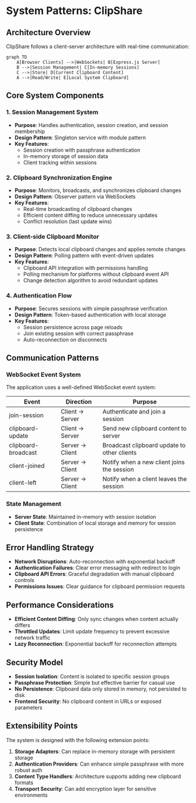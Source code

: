 # System Patterns: ClipShare

## Architecture Overview

ClipShare follows a client-server architecture with real-time communication:

```mermaid
graph TD
    A[Browser Clients] -->|WebSockets| B[Express.js Server]
    B -->|Session Management| C[In-memory Sessions]
    C -->|Store| D[Current Clipboard Content]
    A -->|Read/Write| E[Local System Clipboard]
```

## Core System Components

### 1. Session Management System
- **Purpose**: Handles authentication, session creation, and session membership
- **Design Pattern**: Singleton service with module pattern
- **Key Features**:
  - Session creation with passphrase authentication
  - In-memory storage of session data
  - Client tracking within sessions

### 2. Clipboard Synchronization Engine
- **Purpose**: Monitors, broadcasts, and synchronizes clipboard changes
- **Design Pattern**: Observer pattern via WebSockets
- **Key Features**:
  - Real-time broadcasting of clipboard changes
  - Efficient content diffing to reduce unnecessary updates
  - Conflict resolution (last update wins)

### 3. Client-side Clipboard Monitor
- **Purpose**: Detects local clipboard changes and applies remote changes
- **Design Pattern**: Polling pattern with event-driven updates
- **Key Features**:
  - Clipboard API integration with permissions handling
  - Polling mechanism for platforms without clipboard event API
  - Change detection algorithm to avoid redundant updates

### 4. Authentication Flow
- **Purpose**: Secures sessions with simple passphrase verification
- **Design Pattern**: Token-based authentication with local storage
- **Key Features**:
  - Session persistence across page reloads
  - Join existing session with correct passphrase
  - Auto-reconnection on disconnects

## Communication Patterns

### WebSocket Event System
The application uses a well-defined WebSocket event system:

| Event                | Direction        | Purpose                                       |
|----------------------|------------------|-----------------------------------------------|
| join-session         | Client → Server  | Authenticate and join a session               |
| clipboard-update     | Client → Server  | Send new clipboard content to server          |
| clipboard-broadcast  | Server → Client  | Broadcast clipboard update to other clients   |
| client-joined        | Server → Client  | Notify when a new client joins the session    |
| client-left          | Server → Client  | Notify when a client leaves the session       |

### State Management
- **Server State**: Maintained in-memory with session isolation
- **Client State**: Combination of local storage and memory for session persistence

## Error Handling Strategy
- **Network Disruptions**: Auto-reconnection with exponential backoff
- **Authentication Failures**: Clear error messaging with redirect to login
- **Clipboard API Errors**: Graceful degradation with manual clipboard controls
- **Permissions Issues**: Clear guidance for clipboard permission requests

## Performance Considerations
- **Efficient Content Diffing**: Only sync changes when content actually differs
- **Throttled Updates**: Limit update frequency to prevent excessive network traffic
- **Lazy Reconnection**: Exponential backoff for reconnection attempts

## Security Model
- **Session Isolation**: Content is isolated to specific session groups
- **Passphrase Protection**: Simple but effective barrier for casual use
- **No Persistence**: Clipboard data only stored in memory, not persisted to disk
- **Frontend Security**: No clipboard content in URLs or exposed parameters

## Extensibility Points
The system is designed with the following extension points:

1. **Storage Adapters**: Can replace in-memory storage with persistent storage
2. **Authentication Providers**: Can enhance simple passphrase with more robust auth
3. **Content Type Handlers**: Architecture supports adding new clipboard formats
4. **Transport Security**: Can add encryption layer for sensitive environments
